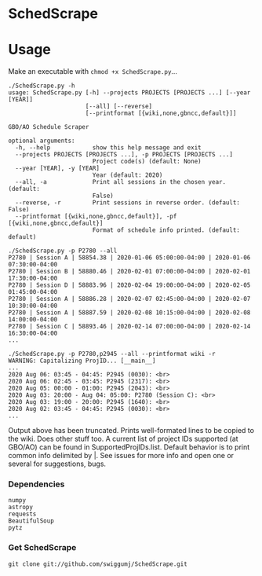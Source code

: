 # SchedScrape 

# Usage
Make an executable with `chmod +x SchedScrape.py`...

```
./SchedScrape.py -h
usage: SchedScrape.py [-h] --projects PROJECTS [PROJECTS ...] [--year [YEAR]]
                      [--all] [--reverse]
                      [--printformat [{wiki,none,gbncc,default}]]

GBO/AO Schedule Scraper

optional arguments:
  -h, --help            show this help message and exit
  --projects PROJECTS [PROJECTS ...], -p PROJECTS [PROJECTS ...]
                        Project code(s) (default: None)
  --year [YEAR], -y [YEAR]
                        Year (default: 2020)
  --all, -a             Print all sessions in the chosen year. (default:
                        False)
  --reverse, -r         Print sessions in reverse order. (default: False)
  --printformat [{wiki,none,gbncc,default}], -pf [{wiki,none,gbncc,default}]
                        Format of schedule info printed. (default: default)
```

```
./SchedScrape.py -p P2780 --all
P2780 | Session A | 58854.38 | 2020-01-06 05:00:00-04:00 | 2020-01-06 07:30:00-04:00
P2780 | Session B | 58880.46 | 2020-02-01 07:00:00-04:00 | 2020-02-01 17:30:00-04:00
P2780 | Session D | 58883.96 | 2020-02-04 19:00:00-04:00 | 2020-02-05 01:45:00-04:00
P2780 | Session A | 58886.28 | 2020-02-07 02:45:00-04:00 | 2020-02-07 10:30:00-04:00
P2780 | Session A | 58887.59 | 2020-02-08 10:15:00-04:00 | 2020-02-08 14:00:00-04:00
P2780 | Session C | 58893.46 | 2020-02-14 07:00:00-04:00 | 2020-02-14 16:30:00-04:00
...
```

```
./SchedScrape.py -p P2780,p2945 --all --printformat wiki -r
WARNING: Capitalizing ProjID... [__main__]
...
2020 Aug 06: 03:45 - 04:45: P2945 (0030): <br>
2020 Aug 06: 02:45 - 03:45: P2945 (2317): <br>
2020 Aug 05: 00:00 - 01:00: P2945 (2043): <br>
2020 Aug 03: 20:00 - Aug 04: 05:00: P2780 (Session C): <br>
2020 Aug 03: 19:00 - 20:00: P2945 (1640): <br>
2020 Aug 02: 03:45 - 04:45: P2945 (0030): <br>
...
```

Output above has been truncated. Prints well-formated lines to be copied to the wiki.
Does other stuff too. A current list of project IDs supported (at GBO/AO) can be found
in SupportedProjIDs.list. Default behavior is to print common info delimited by |. See
issues for more info and open one or several for suggestions, bugs.

### Dependencies

```
numpy
astropy
requests
BeautifulSoup
pytz
```

### Get SchedScrape 

```
git clone git://github.com/swiggumj/SchedScrape.git
```
